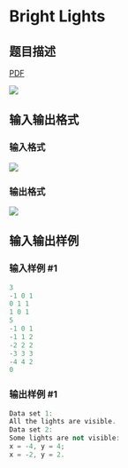 # Bright Lights

## 题目描述

[problemUrl]: https://uva.onlinejudge.org/index.php?option=com_onlinejudge&Itemid=8&category=21&page=show_problem&problem=1868

[PDF](https://uva.onlinejudge.org/external/109/p10927.pdf)

![](https://cdn.luogu.com.cn/upload/vjudge_pic/UVA10927/5a3165f4beea2acb74a25ebb6084ea5250e79ae7.png)

## 输入输出格式

### 输入格式

![](https://cdn.luogu.com.cn/upload/vjudge_pic/UVA10927/44863b1746467d8f2302e498b62b0ae0544f2180.png)

### 输出格式

![](https://cdn.luogu.com.cn/upload/vjudge_pic/UVA10927/87f3c57b9b33a9d26e3cd48baedd54912b97b253.png)

## 输入输出样例

### 输入样例 #1

```cpp
3
-1 0 1
0 1 1
1 0 1
5
-1 0 1
-1 1 2
-2 2 2
-3 3 3
-4 4 2
0
```


### 输出样例 #1

```cpp
Data set 1:
All the lights are visible.
Data set 2:
Some lights are not visible:
x = -4, y = 4;
x = -2, y = 2.
```


